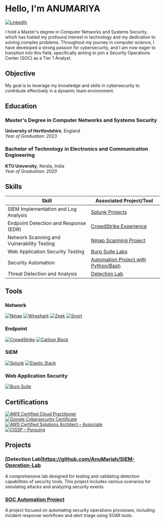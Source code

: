 # Hello, I'm ANUMARIYA

[![LinkedIn](https://img.shields.io/badge/LinkedIn-0077B5?style=for-the-badge&logo=linkedin&logoColor=white)](https://www.linkedin.com/in/anumariyavincent)

I hold a Master's degree in Computer Networks and Systems Security, which has fueled my profound interest in technology and my dedication to solving complex problems. Throughout my journey in computer science, I have developed a strong passion for cybersecurity, and I am now eager to transition into this field, specifically aiming to join a Security Operations Center (SOC) as a Tier 1 Analyst.

## Objective

My goal is to leverage my knowledge and skills in cybersecurity to contribute effectively in a dynamic team environment.

## Education

### Master's Degree in Computer Networks and Systems Security
**University of Hertfordshire**, England  
*Year of Graduation: 2023*

### Bachelor of Technology in Electronics and Communication Engineering
**KTU University**, Kerala, India  
*Year of Graduation: 2020*

## Skills


| Skill                                      | Associated Project/Tool                                                       |
|--------------------------------------------|--------------------------------------------------------------------------------|
| SIEM Implementation and Log Analysis       | [Splunk Projects](https://github.com/yourusername/splunk-projects)             |
| Endpoint Detection and Response (EDR)      | [CrowdStrike Experience](https://github.com/yourusername/crowdstrike-lab)      |
| Network Scanning and Vulnerability Testing | [Nmap Scanning Project](https://github.com/yourusername/nmap-project)          |
| Web Application Security Testing           | [Burp Suite Labs](https://github.com/yourusername/burpsuite-labs)              |
| Security Automation                        | [Automation Project with Python/Bash](https://github.com/yourusername/automation-lab) |
| Threat Detection and Analysis              | [Detection Lab](https://github.com/yourusername/detection-lab)                 |


## Tools

### Network
[![Nmap](https://img.shields.io/badge/Nmap-2E3440?style=for-the-badge&logo=nmap&logoColor=white)](https://nmap.org) 
[![Wireshark](https://img.shields.io/badge/Wireshark-1679A7?style=for-the-badge&logo=wireshark&logoColor=white)](https://www.wireshark.org) 
[![Zeek](https://img.shields.io/badge/Zeek-FFD700?style=for-the-badge&logo=zeek&logoColor=black)](https://zeek.org) 
[![Snort](https://img.shields.io/badge/Snort-FF0000?style=for-the-badge&logo=snort&logoColor=white)](https://www.snort.org)

### Endpoint
[![CrowdStrike](https://img.shields.io/badge/CrowdStrike-E10000?style=for-the-badge&logo=crowdstrike&logoColor=white)](https://www.crowdstrike.com) 
[![Carbon Black](https://img.shields.io/badge/Carbon%20Black-282828?style=for-the-badge&logo=vmware&logoColor=white)](https://www.vmware.com/products/carbon-black-cloud.html)

### SIEM
[![Splunk](https://img.shields.io/badge/Splunk-000000?style=for-the-badge&logo=splunk&logoColor=white)](https://www.splunk.com) 
[![Elastic Stack](https://img.shields.io/badge/Elastic%20Stack-005571?style=for-the-badge&logo=elastic&logoColor=white)](https://www.elastic.co/elastic-stack)

### Web Application Security
[![Burp Suite](https://img.shields.io/badge/Burp%20Suite-FF6C37?style=for-the-badge&logo=burp-suite&logoColor=white)](https://portswigger.net/burp)

## Certifications

[![AWS Certified Cloud Practitioner](https://img.shields.io/badge/AWS%20Certified-Cloud%20Practitioner-232F3E?style=for-the-badge&logo=amazon-aws&logoColor=white)](https://aws.amazon.com/certification/certified-cloud-practitioner/)  
[![Google Cybersecurity Certificate](https://img.shields.io/badge/Google-Cybersecurity%20Certificate-4285F4?style=for-the-badge&logo=google&logoColor=white)](https://grow.google/certificates/cybersecurity/)  
[![AWS Certified Solutions Architect – Associate](https://img.shields.io/badge/AWS%20Certified-Solutions%20Architect%20–%20Associate-232F3E?style=for-the-badge&logo=amazon-aws&logoColor=white)](https://aws.amazon.com/certification/certified-solutions-architect-associate/)  
[![CISSP – Pursuing](https://img.shields.io/badge/CISSP-Pursuing-2E8B57?style=for-the-badge&logo=(ISC)²&logoColor=white)](https://www.isc2.org/Certifications/CISSP)

## Projects

### [Detection Lab]https://github.com/AnuMariah/SIEM-Operation-Lab
A comprehensive lab designed for testing and validating detection capabilities of security tools. This project includes various scenarios for simulating attacks and analyzing security events.

### [SOC Automation Project](https://github.com/yourusername/soc-automation-project)
A project focused on automating security operations processes, including incident response workflows and alert triage using SOAR tools.



